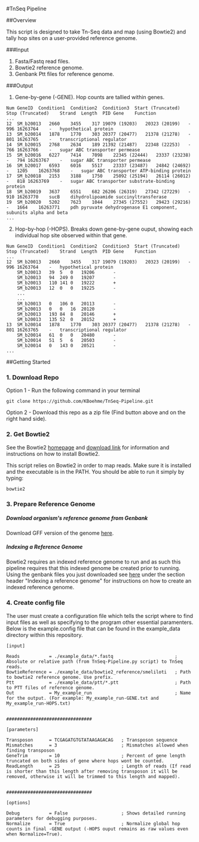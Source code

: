 
#TnSeq Pipeline


##Overview

This script is designed to take Tn-Seq data and map (using Bowtie2) and tally hop sites on a user-provided reference genome.

###Input
1. Fasta/Fastq read files.
2. Bowtie2 reference genome.
3. Genbank Ptt files for reference genome.

###Output

1. Gene-by-gene (-GENE). Hop counts are tallied within genes.
```
Num	GeneID	Condition1	Condition2	Condition3	Start (Truncated)	Stop (Truncated)	Strand	Length	PID	Gene	Function
...
12	SM_b20013	2660	3455	317	19079 (19203)	20323 (20199)	-	996	16263764	-	hypothetical protein
13	SM_b20014	1878	1770	303	20377 (20477)	21378 (21278)	-	801	16263765	-	transcriptional regulator
14	SM_b20015	2768	2634	189	21392 (21487)	22348 (22253)	-	766	16263766	-	sugar ABC transporter permease
15	SM_b20016	6227	7414	7098	22345 (22444)	23337 (23238)	-	794	16263767	-	sugar ABC transporter permease
16	SM_b20017	6593	6016	5517	23337 (23487)	24842 (24692)	-	1205	16263768	-	sugar ABC transporter ATP-binding protein
17	SM_b20018	2153	3188	1750	25092 (25194)	26114 (26012)	-	818	16263769	-	sugar ABC transporter substrate-binding protein
18	SM_b20019	3637	6551	682	26206 (26319)	27342 (27229)	-	910	16263770	sucB	dihydrolipoamide succinyltransferase
19	SM_b20020	5202	7623	1044	27345 (27552)	29423 (29216)	-	1664	16263771	pdh	pyruvate dehydrogenase E1 component, subunits alpha and beta
...
```

2. Hop-by-hop (-HOPS). Breaks down gene-by-gene ouput, showing each individual hop site observed within that gene.
```
Num	GeneID	Condition1	Condition2	Condition3	Start (Truncated)	Stop (Truncated)	Strand	Length	PID	Gene	Function
...
12	SM_b20013	2660	3455	317	19079 (19203)	20323 (20199)	-	996	16263764	-	hypothetical protein
	SM_b20013	39	5	0	19206		-
	SM_b20013	94	249	0	19207		-
	SM_b20013	110	141	0	19222		+
	SM_b20013	12	0	0	19225		-
	...
	...
	SM_b20013	0	106	0	20113		-
	SM_b20013	0	0	16	20120		-
	SM_b20013	193	84	8	20146		+
	SM_b20013	135	52	0	20152		+
13	SM_b20014	1878	1770	303	20377 (20477)	21378 (21278)	-	801	16263765	-	transcriptional regulator
	SM_b20014	61	0	0	20480		-
	SM_b20014	51	5	6	20503		-
	SM_b20014	0	143	0	20521		-
...
```


##Getting Started

### 1. Download Repo

Option 1 - Run the following command in your terminal

```
git clone https://github.com/KBoehme/TnSeq-Pipeline.git
```

Option 2 - Download this repo as a zip file (Find button above and on the right hand side).


### 2. Get Bowtie2

See the Bowtie2 [homepage](http://bowtie-bio.sourceforge.net/bowtie2/index.shtml) and [download link](http://sourceforge.net/projects/bowtie-bio/files/bowtie2/2.2.4/) for information and instructions on how to install Bowtie2.

This script relies on Bowtie2 in order to map reads. Make sure it is installed and the executable is in the PATH. You should be able to run it simply by typing:
```
bowtie2
```

### 3. Prepare Reference Genome

##### Download organism's reference genome from Genbank

Download GFF version of the genome [here](http://www.ncbi.nlm.nih.gov/guide/howto/dwn-genome/).

##### Indexing a Reference Genome
 Bowtie2 requires an indexed reference genome to run and as such this pipeline requires that this indexed genome be created prior to running. Using the genbank files you just downloaded see [here](http://bowtie-bio.sourceforge.net/bowtie2/manual.shtml#getting-started-with-bowtie-2-lambda-phage-example)
 under the section header "Indexing a reference genome" for instructions on how to create an indexed reference genome.


### 4. Create config file

The user must create a configuration file which tells the script where to find input files as well as specifying to the program other essential paramenters. Below is the example.config file that can be found in the example_data directory within this repository.

```
[input]

Reads           = ./example_data/*.fastq                       ; Absolute or relative path (from TnSeq-Pipeline.py script) to TnSeq reads.
BowtieReference = ./example_data/bowtie2_reference/smeliloti   ; Path to bowtie2 reference genome. Use prefix.
Ptt             = ./example_data/ptt/*.ptt                     ; Path to PTT files of reference genome.
Out             = My_example_run                               ; Name for the output. (For example: My_example_run-GENE.txt and My_example_run-HOPS.txt)


################################

[parameters]

Transposon      = TCGAGATGTGTATAAGAGACAG   ; Transposon sequence
Mismatches      = 3                        ; Mismatches allowed when finding transposon
GeneTrim        = 10                       ; Percent of gene length truncated on both sides of gene where hops wont be counted.
ReadLength      = 25                       ; Length of reads (If read is shorter than this length after removing transposon it will be removed, otherwise it will be trimmed to this length and mapped).


################################

[options]

Debug           = False                    ; Shows detailed running parameters for debugging purposes.
Normalize       = True                     ; Normalize global hop counts in final -GENE output (-HOPS ouput remains as raw values even when Normalize=True).
```




